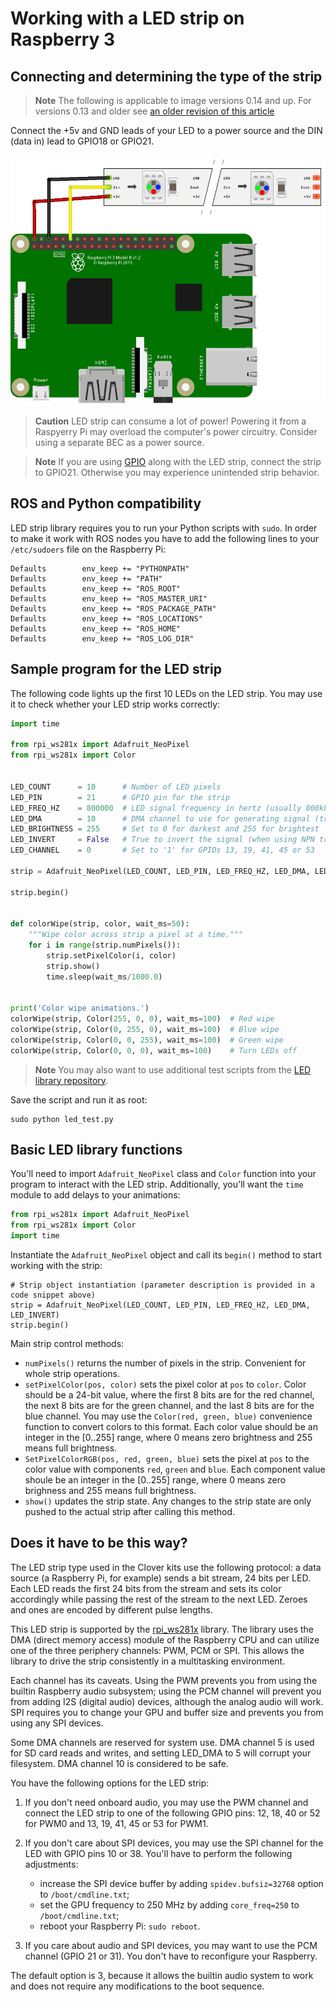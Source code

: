 # Working with a LED strip on Raspberry 3

## Connecting and determining the type of the strip

> **Note** The following is applicable to image versions 0.14 and up. For versions 0.13 and older see [an older revision of this article](https://github.com/CopterExpress/clever/blob/v0.16/docs/en/leds.md)

Connect the +5v and GND leads of your LED to a power source and the DIN (data in) lead to GPIO18 or GPIO21.

<img src="../assets/led_connection.png" height="400px" alt="leds">

> **Caution** LED strip can consume a lot of power! Powering it from a Raspyerry Pi may overload the computer's power circuitry. Consider using a separate BEC as a power source.

<!-- -->

> **Note** If you are using [GPIO](gpio.md) along with the LED strip, connect the strip to GPIO21. Otherwise you may experience unintended strip behavior.

## ROS and Python compatibility

LED strip library requires you to run your Python scripts with `sudo`. In order to make it work with ROS nodes you have to add the following lines to your `/etc/sudoers` file on the Raspberry Pi:

```
Defaults        env_keep += "PYTHONPATH"
Defaults        env_keep += "PATH"
Defaults        env_keep += "ROS_ROOT"
Defaults        env_keep += "ROS_MASTER_URI"
Defaults        env_keep += "ROS_PACKAGE_PATH"
Defaults        env_keep += "ROS_LOCATIONS"
Defaults        env_keep += "ROS_HOME"
Defaults        env_keep += "ROS_LOG_DIR"
```

## Sample program for the LED strip

The following code lights up the first 10 LEDs on the LED strip. You may use it to check whether your LED strip works correctly:

```python
import time

from rpi_ws281x import Adafruit_NeoPixel
from rpi_ws281x import Color


LED_COUNT      = 10      # Number of LED pixels
LED_PIN        = 21      # GPIO pin for the strip
LED_FREQ_HZ    = 800000  # LED signal frequency in hertz (usually 800khz)
LED_DMA        = 10      # DMA channel to use for generating signal (try 10)
LED_BRIGHTNESS = 255     # Set to 0 for darkest and 255 for brightest
LED_INVERT     = False   # True to invert the signal (when using NPN transistor level shift)
LED_CHANNEL    = 0       # Set to '1' for GPIOs 13, 19, 41, 45 or 53

strip = Adafruit_NeoPixel(LED_COUNT, LED_PIN, LED_FREQ_HZ, LED_DMA, LED_INVERT)

strip.begin()


def colorWipe(strip, color, wait_ms=50):
    """Wipe color across strip a pixel at a time."""
    for i in range(strip.numPixels()):
        strip.setPixelColor(i, color)
        strip.show()
        time.sleep(wait_ms/1000.0)


print('Color wipe animations.')
colorWipe(strip, Color(255, 0, 0), wait_ms=100)  # Red wipe
colorWipe(strip, Color(0, 255, 0), wait_ms=100)  # Blue wipe
colorWipe(strip, Color(0, 0, 255), wait_ms=100)  # Green wipe
colorWipe(strip, Color(0, 0, 0), wait_ms=100)    # Turn LEDs off
```

> **Note** You may also want to use additional test scripts from the [LED library repository](https://github.com/rpi-ws281x/rpi-ws281x-python/blob/master/examples).

Save the script and run it as root:

```
sudo python led_test.py
```

## Basic LED library functions

You'll need to import `Adafruit_NeoPixel` class and `Color` function into your program to interact with the LED strip. Additionally, you'll want the `time` module to add delays to your animations:

```python
from rpi_ws281x import Adafruit_NeoPixel
from rpi_ws281x import Color
import time
```

Instantiate the `Adafruit_NeoPixel` object and call its `begin()` method to start working with the strip:

```
# Strip object instantiation (parameter description is provided in a code snippet above)
strip = Adafruit_NeoPixel(LED_COUNT, LED_PIN, LED_FREQ_HZ, LED_DMA, LED_INVERT)
strip.begin()
```

Main strip control methods:

+ `numPixels()` returns the number of pixels in the strip. Convenient for whole strip operations.
+ `setPixelColor(pos, color)` sets the pixel color at `pos` to `color`. Color should be a 24-bit value, where the first 8 bits are for the red channel, the next 8 bits are for the green channel, and the last 8 bits are for the blue channel. You may use the `Color(red, green, blue)` convenience function to convert colors to this format. Each color value should be an integer in the \[0..255\] range, where 0 means zero brightness and 255 means full brightness.
+ `SetPixelColorRGB(pos, red, green, blue)` sets the pixel at `pos` to the color value with components `red`, `green` and `blue`. Each component value shoule be an integer in the \[0..255\] range, where 0 means zero brighness and 255 means full brightness.
+ `show()` updates the strip state. Any changes to the strip state are only pushed to the actual strip after calling this method.

## Does it have to be this way?

The LED strip type used in the Clover kits use the following protocol: a data source (a Raspberry Pi, for example) sends a bit stream, 24 bits per LED. Each LED reads the first 24 bits from the stream and sets its color accordingly while passing the rest of the stream to the next LED. Zeroes and ones are encoded by different pulse lengths.

This LED strip is supported by the [rpi_ws281x](https://github.com/jgarff/rpi_ws281x) library. The library uses the DMA (direct memory access) module of the Raspberry CPU and can utilize one of the three periphery channels: PWM, PCM or SPI. This allows the library to drive the strip consistently in a multitasking environment.

Each channel has its caveats. Using the PWM prevents you from using the builtin Raspberry audio subsystem; using the PCM channel will prevent you from adding I2S (digital audio) devices, although the analog audio will work. SPI requires you to change your GPU and buffer size and prevents you from using any SPI devices.

Some DMA channels are reserved for system use. DMA channel 5 is used for SD card reads and writes, and setting LED_DMA to 5 will corrupt your filesystem. DMA channel 10 is considered to be safe.

You have the following options for the LED strip:

1. If you don't need onboard audio, you may use the PWM channel and connect the LED strip to one of the following GPIO pins: 12, 18, 40 or 52 for PWM0 and 13, 19, 41, 45 or 53 for PWM1.
2. If you don't care about SPI devices, you may use the SPI channel for the LED with GPIO pins 10 or 38. You'll have to perform the following adjustments:

    + increase the SPI device buffer by adding `spidev.bufsiz=32768` option to `/boot/cmdline.txt`;
    + set the GPU frequency to 250 MHz by adding `core_freq=250` to `/boot/cmdline.txt`;
    + reboot your Raspberry Pi: `sudo reboot`.
3. If you care about audio and SPI devices, you may want to use the PCM channel (GPIO 21 or 31). You don't have to reconfigure your Raspberry.

The default option is 3, because it allows the builtin audio system to work and does not require any modifications to the boot sequence.
